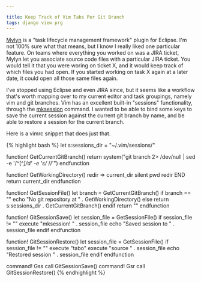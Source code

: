 ```yaml
---

title: Keep Track of Vim Tabs Per Git Branch
tags: django view prg
---
```


[Mylyn](http://www.eclipse.org/mylyn/) is a "task lifecycle management framework" plugin for Eclipse. I'm not 100% sure what that means, but I know I really liked one particular feature. On teams where everything you worked on was a JIRA ticket, Mylyn let you associate source code files with a particular JIRA ticket. You would tell it that you were woring on ticket X, and it would keep track of which files you had open. If you started working on task X again at a later date, it could open all those same files again.

I've stopped using Eclipse and even JIRA since, but it seems like a workflow that's worth mapping over to my current editor and task groupings, namely vim and git branches. Vim has an excellent built-in "sessions" functionality, through the [mksession](http://vim.runpaint.org/editing/managing-sessions/) command. I wanted to be able to bind some keys to save the current session against the current git branch by name, and be able to restore a session for the current branch.

Here is a vimrc snippet that does just that.

{% highlight bash %}
let s:sessions_dir = "~/.vim/sessions/"

function! GetCurrentGitBranch()
    return system("git branch 2> /dev/null | sed -e '/^[^*]/d' -e 's/* //'")
endfunction

function! GetWorkingDirectory()
    redir => current_dir
    silent pwd
    redir END
    return current_dir
endfunction

function! GetSessionFile()
    let branch = GetCurrentGitBranch()
    if branch == ""
        echo "No git repository at " . GetWorkingDirectory()
    else
        return s:sessions_dir . GetCurrentGitBranch()
    endif
    return ""
endfunction

function! GitSessionSave()
    let session_file = GetSessionFile()
    if session_file != ""
        execute "mksession! " . session_file
        echo "Saved session to " . session_file
    endif
endfunction

function! GitSessionRestore()
    let session_file = GetSessionFile()
    if session_file != ""
        execute "tabo"
        execute "source " . session_file
        echo "Restored session " . session_file
    endif
endfunction

command! Gss call GitSessionSave()
command! Gsr call GitSessionRestore()
{% endhighlight %}
